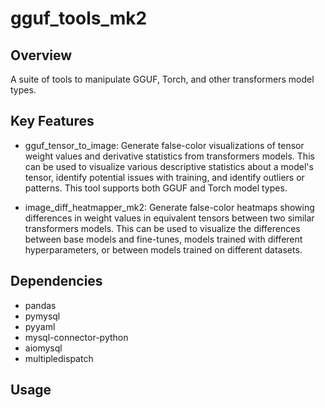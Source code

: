 # gguf_tools_mk2

## Overview
A suite of tools to manipulate GGUF, Torch, and other transformers model types. 

## Key Features
- gguf_tensor_to_image: Generate false-color visualizations of tensor weight values and derivative statistics from transformers models. This can be used to visualize various descriptive statistics about a model's tensor, identify potential issues with training, and identify outliers or patterns. This tool supports both GGUF and Torch model types.

- image_diff_heatmapper_mk2: Generate false-color heatmaps showing differences in weight values in equivalent tensors between two similar transformers models. This can be used to visualize the differences between base models and fine-tunes, models trained with different hyperparameters, or between models trained on different datasets.


## Dependencies
- pandas
- pymysql
- pyyaml
- mysql-connector-python
- aiomysql
- multipledispatch

## Usage